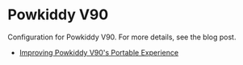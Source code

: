 # Powkiddy V90

Configuration for Powkiddy V90. For more details, see the blog post.

- [Improving Powkiddy V90's Portable Experience](https://jahed.dev/2022/01/25/improving-powkiddy-v90-ux/)
